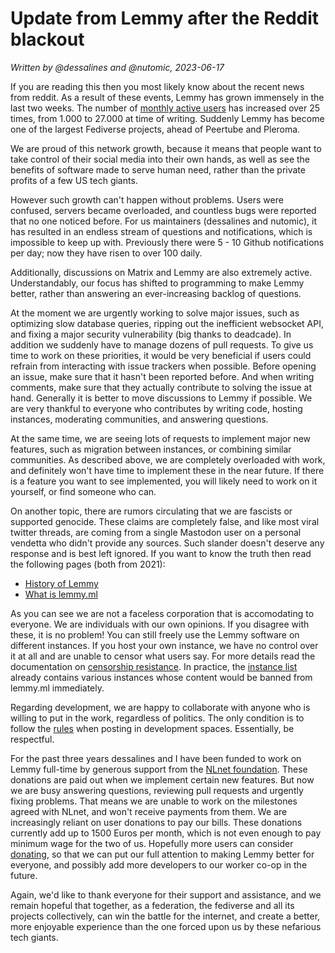 # Update from Lemmy after the Reddit blackout

_Written by @dessalines and @nutomic, 2023-06-17_

If you are reading this then you most likely know about the recent news from reddit. As a result of these events, Lemmy has grown immensely in the last two weeks. The number of [monthly active users](https://the-federation.info/lemmy) has increased over 25 times, from 1.000 to 27.000 at time of writing. Suddenly Lemmy has become one of the largest Fediverse projects, ahead of Peertube and Pleroma.

We are proud of this network growth, because it means that people want to take control of their social media into their own hands, as well as see the benefits of software made to serve human need, rather than the private profits of a few US tech giants.

However such growth can't happen without problems. Users were confused, servers became overloaded, and countless bugs were reported that no one noticed before. For us maintainers (dessalines and nutomic), it has resulted in an endless stream of questions and notifications, which is impossible to keep up with. Previously there were 5 - 10 Github notifications per day; now they have risen to over 100 daily.

Additionally, discussions on Matrix and Lemmy are also extremely active. Understandably, our focus has shifted to programming to make Lemmy better, rather than answering an ever-increasing backlog of questions.

At the moment we are urgently working to solve major issues, such as optimizing slow database queries, ripping out the inefficient websocket API, and fixing a major security vulnerability (big thanks to deadcade). In addition we suddenly have to manage dozens of pull requests. To give us time to work on these priorities, it would be very beneficial if users could refrain from interacting with issue trackers when possible. Before opening an issue, make sure that it hasn't been reported before. And when writing comments, make sure that they actually contribute to solving the issue at hand. Generally it is better to move discussions to Lemmy if possible. We are very thankful to everyone who contributes by writing code, hosting instances, moderating communities, and answering questions.

At the same time, we are seeing lots of requests to implement major new features, such as migration between instances, or combining similar communities. As described above, we are completely overloaded with work, and definitely won't have time to implement these in the near future. If there is a feature you want to see implemented, you will likely need to work on it yourself, or find someone who can.

On another topic, there are rumors circulating that we are fascists or supported genocide. These claims are completely false, and like most viral twitter threads, are coming from a single Mastodon user on a personal vendetta who didn't provide any sources. Such slander doesn't deserve any response and is best left ignored. If you want to know the truth then read the following pages (both from 2021):

- [History of Lemmy](https://join-lemmy.org/docs/en/users/07-history-of-lemmy.html)
- [What is lemmy.ml](https://lemmy.ml/post/70280)

As you can see we are not a faceless corporation that is accomodating to everyone. We are individuals with our own opinions. If you disagree with these, it is no problem! You can still freely use the Lemmy software on different instances. If you host your own instance, we have no control over it at all and are unable to censor what users say. For more details read the documentation on [censorship resistance](https://join-lemmy.org/docs/en/users/05-censorship-resistance.html). In practice, the [instance list](https://join-lemmy.org/instances) already contains various instances whose content would be banned from lemmy.ml immediately.

Regarding development, we are happy to collaborate with anyone who is willing to put in the work, regardless of politics. The only condition is to follow the [rules](https://join-lemmy.org/docs/en/code_of_conduct.html) when posting in development spaces. Essentially, be respectful.

For the past three years dessalines and I have been funded to work on Lemmy full-time by generous support from the [NLnet foundation](https://nlnet.nl/).
These donations are paid out when we implement certain new features. But now we are busy answering questions, reviewing pull requests and urgently fixing problems. That means we are unable to work on the milestones agreed with NLnet, and won't receive payments from them. We are increasingly reliant on user donations to pay our bills. These donations currently add up to 1500 Euros per month, which is not even enough to pay minimum wage for the two of us. Hopefully more users can consider [donating](https://join-lemmy.org/donate), so that we can put our full attention to making Lemmy better for everyone, and possibly add more developers to our worker co-op in the future.

Again, we'd like to thank everyone for their support and assistance, and we remain hopeful that together, as a federation, the fediverse and all its projects collectively, can win the battle for the internet, and create a better, more enjoyable experience than the one forced upon us by these nefarious tech giants.
